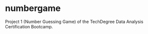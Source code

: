 # numbergame
Project 1 (Number Guessing Game) of the TechDegree Data Analysis Certification Bootcamp.

